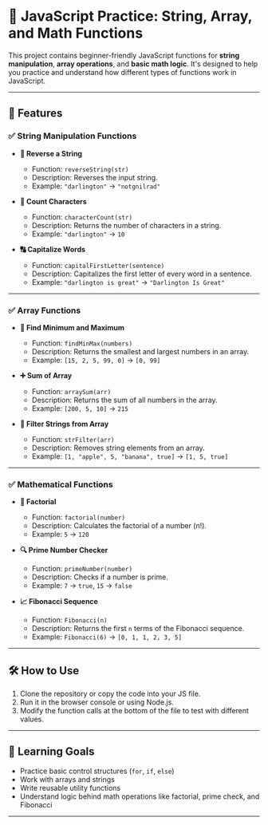 # 📘 JavaScript Practice: String, Array, and Math Functions

This project contains beginner-friendly JavaScript functions for **string manipulation**, **array operations**, and **basic math logic**. It's designed to help you practice and understand how different types of functions work in JavaScript.

---

## 🚀 Features

### ✅ String Manipulation Functions

- **🔁 Reverse a String**
  - Function: `reverseString(str)`
  - Description: Reverses the input string.
  - Example: `"darlington"` → `"notgnilrad"`

- **🔢 Count Characters**
  - Function: `characterCount(str)`
  - Description: Returns the number of characters in a string.
  - Example: `"darlington"` → `10`

- **🔠 Capitalize Words**
  - Function: `capitalFirstLetter(sentence)`
  - Description: Capitalizes the first letter of every word in a sentence.
  - Example: `"darlington is great"` → `"Darlington Is Great"`

---

### ✅ Array Functions

- **🔼 Find Minimum and Maximum**
  - Function: `findMinMax(numbers)`
  - Description: Returns the smallest and largest numbers in an array.
  - Example: `[15, 2, 5, 99, 0]` → `[0, 99]`

- **➕ Sum of Array**
  - Function: `arraySum(arr)`
  - Description: Returns the sum of all numbers in the array.
  - Example: `[200, 5, 10]` → `215`

- **🚫 Filter Strings from Array**
  - Function: `strFilter(arr)`
  - Description: Removes string elements from an array.
  - Example: `[1, "apple", 5, "banana", true]` → `[1, 5, true]`

---

### ✅ Mathematical Functions

- **🧮 Factorial**
  - Function: `factorial(number)`
  - Description: Calculates the factorial of a number (n!).
  - Example: `5` → `120`

- **🔍 Prime Number Checker**
  - Function: `primeNumber(number)`
  - Description: Checks if a number is prime.
  - Example: `7` → `true`, `15` → `false`

- **📈 Fibonacci Sequence**
  - Function: `Fibonacci(n)`
  - Description: Returns the first `n` terms of the Fibonacci sequence.
  - Example: `Fibonacci(6)` → `[0, 1, 1, 2, 3, 5]`

---

## 🛠️ How to Use

1. Clone the repository or copy the code into your JS file.
2. Run it in the browser console or using Node.js.
3. Modify the function calls at the bottom of the file to test with different values.

---

## 🧠 Learning Goals

- Practice basic control structures (`for`, `if`, `else`)
- Work with arrays and strings
- Write reusable utility functions
- Understand logic behind math operations like factorial, prime check, and Fibonacci

---